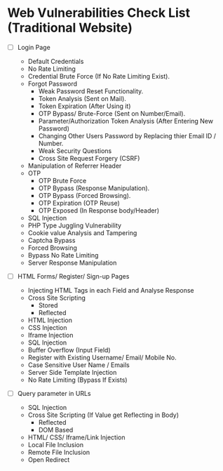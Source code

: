 # Web Vulnerabilities Check List (Traditional Website)

- [ ] Login Page
	+ Default Credentials
	+ No Rate Limiting
	+ Credential Brute Force (If No Rate Limiting Exist).
	+ Forgot Password 
		* Weak Password Reset Functionality.
		* Token Analysis (Sent on Mail).
		* Token Expiration (After Using it)
		* OTP Bypass/ Brute-Force (Sent on Number/Email).
		* Parameter/Authorization Token Analysis (After Entering New Password)
		* Changing Other Users Password by Replacing thier Email ID / Number.
		* Weak Security Questions
		* Cross Site Request Forgery (CSRF)
	+ Manipulation of Referrer Header
	+ OTP
		* OTP Brute Force
		* OTP Bypass (Response Manipulation).
		* OTP Bypass (Forced Browsing).
		* OTP Expiration (OTP Reuse)
		* OTP Exposed (In Response body/Header)
	+ SQL Injection
	+ PHP Type Juggling Vulnerability
	+ Cookie value Analysis and Tampering
	+ Captcha Bypass
	+ Forced Browsing
	+ Bypass No Rate Limiting
	+ Server Response Manipulation

- [ ] HTML Forms/ Register/ Sign-up Pages
	+ Injecting HTML Tags in each Field and Analyse Response
	+ Cross Site Scripting
		* Stored
		* Reflected
	+ HTML Injection
	+ CSS Injection
	+ Iframe Injection
	+ SQL Injection
	+ Buffer Overflow (Input Field)
	+ Register with Existing Username/ Email/ Mobile No.
	+ Case Sensitive User Name / Emails
	+ Server Side Template Injection
	+ No Rate Limiting (Bypass If Exists)

- [ ] Query parameter in URLs
	+ SQL Injection
	+ Cross Site Scripting (If Value get Reflecting in Body)
		* Reflected
		* DOM Based
	+ HTML/ CSS/ Iframe/Link Injection
	+ Local File Inclusion
	+ Remote File Inclusion
	+ Open Redirect
